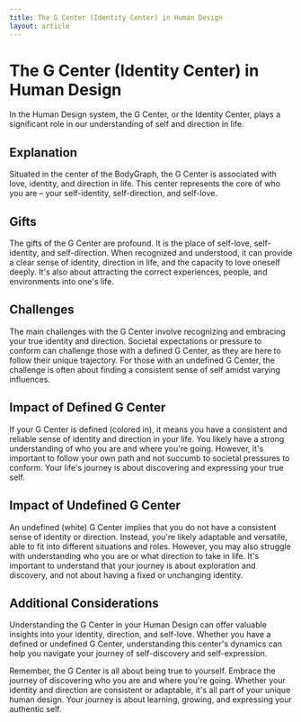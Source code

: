 ```yaml
---
title: The G Center (Identity Center) in Human Design
layout: article
---
```

# The G Center (Identity Center) in Human Design

In the Human Design system, the G Center, or the Identity Center, plays a significant role in our understanding of self and direction in life.

## Explanation

Situated in the center of the BodyGraph, the G Center is associated with love, identity, and direction in life. This center represents the core of who you are – your self-identity, self-direction, and self-love.

## Gifts

The gifts of the G Center are profound. It is the place of self-love, self-identity, and self-direction. When recognized and understood, it can provide a clear sense of identity, direction in life, and the capacity to love oneself deeply. It's also about attracting the correct experiences, people, and environments into one's life.

## Challenges

The main challenges with the G Center involve recognizing and embracing your true identity and direction. Societal expectations or pressure to conform can challenge those with a defined G Center, as they are here to follow their unique trajectory. For those with an undefined G Center, the challenge is often about finding a consistent sense of self amidst varying influences.

## Impact of Defined G Center

If your G Center is defined (colored in), it means you have a consistent and reliable sense of identity and direction in your life. You likely have a strong understanding of who you are and where you're going. However, it's important to follow your own path and not succumb to societal pressures to conform. Your life's journey is about discovering and expressing your true self.

## Impact of Undefined G Center

An undefined (white) G Center implies that you do not have a consistent sense of identity or direction. Instead, you're likely adaptable and versatile, able to fit into different situations and roles. However, you may also struggle with understanding who you are or what direction to take in life. It's important to understand that your journey is about exploration and discovery, and not about having a fixed or unchanging identity.

## Additional Considerations

Understanding the G Center in your Human Design can offer valuable insights into your identity, direction, and self-love. Whether you have a defined or undefined G Center, understanding this center's dynamics can help you navigate your journey of self-discovery and self-expression.

Remember, the G Center is all about being true to yourself. Embrace the journey of discovering who you are and where you're going. Whether your identity and direction are consistent or adaptable, it's all part of your unique human design. Your journey is about learning, growing, and expressing your authentic self.